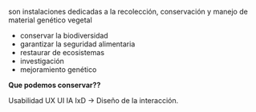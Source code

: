 son instalaciones dedicadas a la recolección, conservación y manejo de material genético vegetal
- conservar la biodiversidad
- garantizar la seguridad alimentaria
- restaurar de ecosistemas
- investigación
- mejoramiento genético


**Que podemos conservar??**




Usabilidad
UX
UI
IA
IxD -> Diseño de la interacción. 